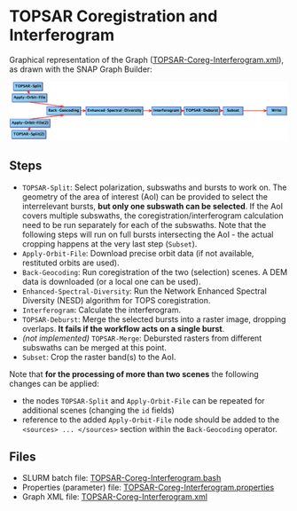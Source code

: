 # TOPSAR Coregistration and Interferogram

Graphical representation of the Graph ([TOPSAR-Coreg-Interferogram.xml](./TOPSAR-Coreg-Interferogram.xml)), as drawn with the SNAP Graph Builder:

![](../../../figs/TOPSAR-Coreg-Interferogram.png)

## Steps

* `TOPSAR-Split`: Select polarization, subswaths and bursts to work on. The geometry of the area of interest (AoI) can be provided to select the interrelevant bursts, **but only one subswath can be selected**. If the AoI covers multiple subswaths, the coregistration/interferogram calculation need to be run separately for each of the subswaths. Note that the following steps will run on full bursts intersecting the AoI - the actual cropping happens at the very last step (`Subset`).
* `Apply-Orbit-File`: Download precise orbit data (if not available, restituted orbits are used).
* `Back-Geocoding`: Run coregistration of the two (selection) scenes. A DEM data is downloaded (or a local one can be used).
* `Enhanced-Spectral-Diversity`: Run the Network Enhanced Spectral Diversity (NESD) algorithm for TOPS coregistration.
* `Interferogram`: Calculate the interferogram.
* `TOPSAR-Deburst`: Merge the selected bursts into a raster image, dropping overlaps. **It fails if the workflow acts on a single burst**.
* *(not implemented)* `TOPSAR-Merge`: Debursted rasters from different subswaths can be merged at this point.
* `Subset`: Crop the raster band(s) to the AoI.

Note that **for the processing of more than two scenes** the following changes can be applied:

* the nodes `TOPSAR-Split` and `Apply-Orbit-File` can be repeated for additional scenes (changing the `id` fields)
* reference to the added `Apply-Orbit-File` node should be added to the `<sources> ... </sources>` section within the `Back-Geocoding` operator.

## Files

* SLURM batch file: [TOPSAR-Coreg-Interferogram.bash](./TOPSAR-Coreg-Interferogram.bash)
* Properties (parameter) file: [TOPSAR-Coreg-Interferogram.properties](./TOPSAR-Coreg-Interferogram.properties)
* Graph XML file: [TOPSAR-Coreg-Interferogram.xml](./TOPSAR-Coreg-Interferogram.xml)
